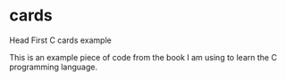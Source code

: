 # cards
Head First C cards example


This is an example piece of code from the book I am using to learn the C programming language.
